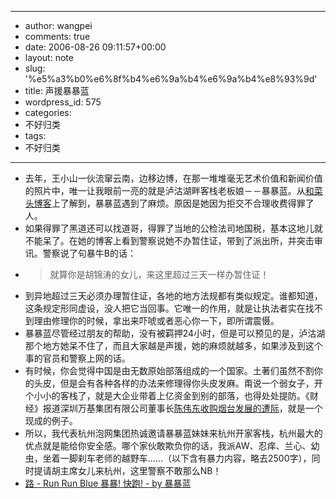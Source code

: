 - --
- author: wangpei
- comments: true
- date: 2006-08-26 09:11:57+00:00
- layout: note
- slug: '%e5%a3%b0%e6%8f%b4%e6%9a%b4%e6%9a%b4%e8%93%9d'
- title: 声援暴暴蓝
- wordpress_id: 575
- categories:
- 不好归类
- tags:
- 不好归类
- --
- 去年，王小山一伙流窜云南，边移边博，在那一堆堆毫无艺术价值和新闻价值的照片中，唯一让我眼前一亮的就是泸沽湖畔客栈老板娘－－暴暴蓝。从[和菜头博客](http://www.bullog.cn/blogs/hecaitou/archives/12727.aspx)上了解到，暴暴蓝遇到了麻烦。原因是她因为拒交不合理收费得罪了人。
- 如果得罪了黑道还可以找道哥，得罪了当地的公检法司地国税，基本这地儿就不能呆了。在她的博客上看到警察说她不办暂住证，带到了派出所，并突击审讯。警察说了句暴牛B的话：
- <blockquote>就算你是胡锦涛的女儿，来这里超过三天一样办暂住证！</blockquote>
- 到异地超过三天必须办理暂住证，各地的地方法规都有类似规定。谁都知道，这条规定形同虚设，没人把它当回事。它唯一的作用，就是让执法者实在找不到理由修理你的时候，拿出来吓唬或者恶心你一下，即所谓震慑。
- 暴暴蓝尽管经过朋友的帮助，没有被羁押24小时，但是可以预见的是，泸沽湖那个地方她呆不住了，而且大家越是声援，她的麻烦就越多，如果涉及到这个事的官员和警察上网的话。
- 有时候，你会觉得中国是由无数原始部落组成的一个国家。土著们虽然不割你的头皮，但是会有各种各样的办法来修理得你头皮发麻。甭说一个弱女子，开个小小的客栈了，就是大企业带着上亿资金到别的部落，也得处处提防。《财经》报道深圳万基集团有限公司董事长[陈伟东收购烟台发展的遭际](http://www.shm.com.cn/newscenter/2006-07/25/content_1761660.htm)，就是一个现成的例子。
- 所以，我代表杭州泡网集团热诚邀请暴暴蓝妹妹来杭州开家客栈，杭州最大的优点就是能给你安全感。哪个家伙敢欺负你的话，我派AW、忍痒、兰心、幼虫，坐着一脚刹车老师的越野车……（以下含有暴力内容，略去2500字），同时提请胡主席女儿来杭州，这里警察不敢那么NB！
- [路 - Run Run Blue 暴暴! 快跑! - by 暴暴蓝](http://my.opera.com/runrunblue/blog/show.dml/426073)
